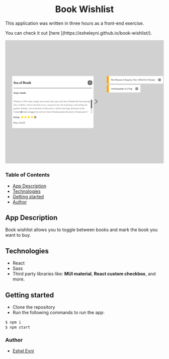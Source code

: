 <h1 align="center"> Book Wishlist</h1>

<p> This application was written in three hours as a front-end exercise.<p>
You can check it out [here ](https://esheleyni.github.io/book-wishlist/).


![Main board image](src/assets/Screenshot.png)

### Table of Contents
- [App Description](#app-description)
- [Technologies](#technologies)
- [Getting started](#getting-started)
- [Author](#author)

## App Description
Book wishlist allows you to toggle between books and mark the book you want to buy.
 
## Technologies
- React
- Sass
- Third party libraries like: **MUI material**, **React custom checkbox**, and more.
    
## Getting started

* Clone the repository
* Run the following commands to run the app:

```
$ npm i
$ npm start
```

### Author
 - [Eshel Eyni](https://github.com/EshelEyni)